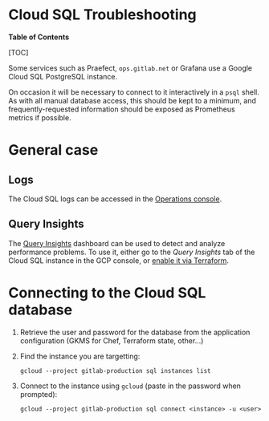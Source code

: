 # Cloud SQL Troubleshooting

**Table of Contents**

[TOC]

Some services such as Praefect, `ops.gitlab.net` or Grafana use a Google Cloud
SQL PostgreSQL instance.

On occasion it will be necessary to connect to it interactively in a `psql`
shell. As with all manual database access, this should be kept to a minimum,
and frequently-requested information should be exposed as Prometheus metrics if
possible.

# General case

## Logs

The Cloud SQL logs can be accessed in the
[Operations console](https://cloudlogging.app.goo.gl/uJN6NWcjtK8mwaN89).

## Query Insights

The [Query Insights](https://cloud.google.com/sql/docs/postgres/using-query-insights)
dashboard can be used to detect and analyze performance problems. To use it,
either go to the *Query Insights* tab of the Cloud SQL instance in the GCP
console, or
[enable it via Terraform](https://registry.terraform.io/providers/hashicorp/google/latest/docs/resources/sql_database_instance#query_insights_enabled).

# Connecting to the Cloud SQL database

1. Retrieve the user and password for the database from the application configuration (GKMS for Chef, Terraform state, other...)
2. Find the instance you are targetting:

   ```
   gcloud --project gitlab-production sql instances list
   ```

3. Connect to the instance using `gcloud` (paste in the password when prompted):

   ```
   gcloud --project gitlab-production sql connect <instance> -u <user>
   ```
